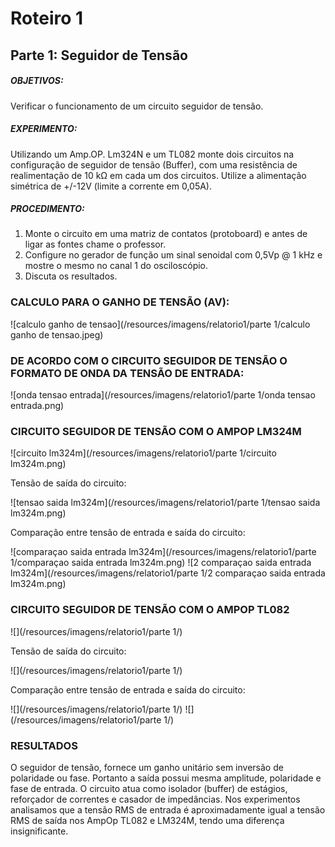 # Roteiro 1

## Parte 1: Seguidor de Tensão

##### OBJETIVOS:

Verificar o funcionamento de um circuito seguidor de tensão.

##### EXPERIMENTO:

Utilizando um Amp.OP. Lm324N e um TL082 monte dois circuitos na configuração de seguidor de tensão (Buffer), com uma resistência de realimentação de 10 kΩ em cada um dos circuitos. Utilize a alimentação simétrica de +/-12V (limite a corrente em 0,05A).

##### PROCEDIMENTO:

1. Monte o circuito em uma matriz de contatos (protoboard) e antes de ligar as fontes chame o professor.
2. Configure no gerador de função um sinal senoidal com 0,5Vp @ 1 kHz e mostre o mesmo no canal 1 do osciloscópio.
3. Discuta os resultados.


### CALCULO PARA O GANHO DE TENSÃO (AV):

![calculo ganho de tensao](/resources/imagens/relatorio1/parte 1/calculo ganho de tensao.jpeg)

### DE ACORDO COM O CIRCUITO SEGUIDOR DE TENSÃO O FORMATO DE ONDA DA TENSÃO DE ENTRADA:

![onda tensao entrada](/resources/imagens/relatorio1/parte 1/onda tensao entrada.png)

### CIRCUITO SEGUIDOR DE TENSÃO COM O AMPOP LM324M

![circuito lm324m](/resources/imagens/relatorio1/parte 1/circuito lm324m.png)

Tensão de saída do circuito:

![tensao saida lm324m](/resources/imagens/relatorio1/parte 1/tensao saida lm324m.png)

Comparação entre tensão de entrada e saída do circuito:

![comparaçao saida entrada lm324m](/resources/imagens/relatorio1/parte 1/comparaçao saida entrada lm324m.png)
![2 comparaçao saida entrada lm324m](/resources/imagens/relatorio1/parte 1/2 comparaçao saida entrada lm324m.png)

### CIRCUITO SEGUIDOR DE TENSÃO COM O AMPOP TL082

![](/resources/imagens/relatorio1/parte 1/)

Tensão de saída do circuito:

![](/resources/imagens/relatorio1/parte 1/)

Comparação entre tensão de entrada e saída do circuito:

![](/resources/imagens/relatorio1/parte 1/)
![](/resources/imagens/relatorio1/parte 1/)

### RESULTADOS
O seguidor de tensão, fornece um ganho unitário sem inversão de polaridade ou fase. Portanto a saída possui mesma amplitude, polaridade e fase de entrada. O circuito atua como isolador (buffer) de estágios, reforçador de correntes e casador de impedâncias.
Nos experimentos analisamos que a tensão RMS de entrada é aproximadamente igual a tensão RMS de saída nos AmpOp TL082 e LM324M, tendo uma diferença insignificante.
